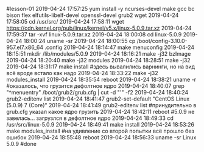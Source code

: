 #lesson-01
2019-04-24 17:57:25	yum install -y ncurses-devel make gcc bc bison flex elfutils-libelf-devel openssl-devel grub2 wget
2019-04-24 17:58:05	cd /usr/src/
2019-04-24 17:58:11	wget https://cdn.kernel.org/pub/linux/kernel/v5.x/linux-5.0.9.tar.xz
2019-04-24 17:59:37	tar -xvf linux-5.0.9.tar.xz 
2019-04-24 18:00:08	cd linux-5.0.9
2019-04-24 18:00:24	uname -sr
2019-04-24 18:00:55	cp /boot/config-3.10.0-957.el7.x86_64 .config
2019-04-24 18:14:47	make menuconfig
2019-04-24 18:15:51	mkdir /lib/modules/5.0.9
2019-04-24 18:16:21	make -j32 bzImage
2019-04-24 18:20:40	make -j32 modules
2019-04-24 18:28:51	make -j32
2019-04-24 18:31:17	make install
#здесь вывалились варнинги, но на вид всё вроде встало как надо
2019-04-24 18:33:22	make -j32 modules_install
2019-04-24 18:35:54	reboot
2019-04-24 18:38:21	uname -r 
#оказалось, что грузится дефолтное ядро
2019-04-24 18:40:07	grep "^menuentry" /boot/grub2/grub.cfg | cut -d "'" -f2
2019-04-24 18:40:24	grub2-editenv list
2019-04-24 18:41:47	grub2-set-default "CentOS Linux (5.0.9) 7 (Core)"
2019-04-24 18:41:49	grub2-editenv list
#принудительно в grub.cfg указал какое ядро грузить
2019-04-24 18:42:11	reboot 
#5.0.9 не завелась... загрузлся в дефолтное ядро
2019-04-24 18:49:33	cd /usr/src/linux-5.0.9
2019-04-24 18:49:41	make install
2019-04-24 18:53:26	make modules_install
#на удивление со второй попытки всё прошло без ошибок
2019-04-24 18:55:48	reboot 
2019-04-24 18:56:33	uname -sr
Linux 5.0.9
#done
